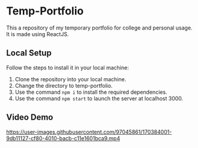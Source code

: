 # Temp-Portfolio

This a repository of my temporary portfolio for college and personal usage. It is made using ReactJS.

## Local Setup 

Follow the steps to install it in your local machine:
 
1. Clone the repository into your local machine.
2. Change the directory to temp-portfolio.
3. Use the command ```npm i``` to install the required dependencies.
4. Use the command ```npm start``` to launch the server at localhost 3000.

## Video Demo


https://user-images.githubusercontent.com/97045861/170384001-9db11127-cf80-4010-bacb-c11e1601bca9.mp4
